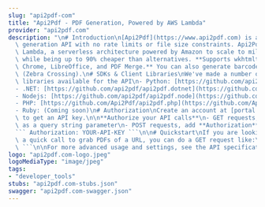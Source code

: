 ```yaml
---
slug: "api2pdf-com"
title: "Api2Pdf - PDF Generation, Powered by AWS Lambda"
provider: "api2pdf.com"
description: "\n# Introduction\n[Api2Pdf](https://www.api2pdf.com) is a powerful PDF\
  \ generation API with no rate limits or file size constraints. Api2Pdf runs on AWS\
  \ Lambda, a serverless architecture powered by Amazon to scale to millions of requests\
  \ while being up to 90% cheaper than alternatives. **Supports wkhtmltopdf, Headless\
  \ Chrome, LibreOffice, and PDF Merge.** You can also generate barcodes with ZXING\
  \ (Zebra Crossing).\n# SDKs & Client Libraries\nWe've made a number of open source\
  \ libraries available for the API\n- Python: [https://github.com/api2pdf/api2pdf.python](https://github.com/api2pdf/api2pdf.python)\n\
  - .NET: [https://github.com/api2pdf/api2pdf.dotnet](https://github.com/api2pdf/api2pdf.dotnet)\n\
  - Nodejs: [https://github.com/api2pdf/api2pdf.node](https://github.com/api2pdf/api2pdf.node)\n\
  - PHP: [https://github.com/Api2Pdf/api2pdf.php](https://github.com/Api2Pdf/api2pdf.php)\n\
  - Ruby: (Coming soon)\n# Authorization\nCreate an account at [portal.api2pdf.com](https://portal.api2pdf.com/register)\
  \ to get an API key.\n\n**Authorize your API calls**\n- GET requests, include apikey=YOUR-API-KEY\
  \ as a query string parameter\n- POST requests, add **Authorization** to your header.\n\
  ``` Authorization: YOUR-API-KEY ```\n\n# Quickstart\nIf you are looking for just\
  \ a quick call to grab PDFs of a URL, you can do a GET request like:\n``` https://v2018.api2pdf.com/chrome/url?url={UrlToConvert}&apikey={YourApiKey}\
  \ ```\n\nFor more advanced usage and settings, see the API specification below.\n"
logo: "api2pdf.com-logo.jpeg"
logoMediaType: "image/jpeg"
tags:
- "developer_tools"
stubs: "api2pdf.com-stubs.json"
swagger: "api2pdf.com-swagger.json"
---
```

